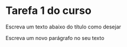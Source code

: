 # Tarefa 1 do curso

Escreva um texto abaixo do título como desejar

Escreva um novo parágrafo no seu texto
